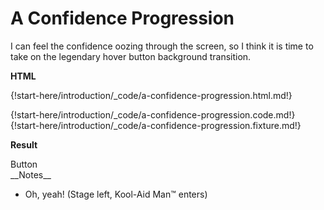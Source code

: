 # A Confidence Progression

I can feel the confidence oozing through the screen, so I think it is time to take on the legendary hover button background transition.

__HTML__

{!start-here/introduction/_code/a-confidence-progression.html.md!}

<div class="cf"></div>

{!start-here/introduction/_code/a-confidence-progression.code.md!}
{!start-here/introduction/_code/a-confidence-progression.fixture.md!}

<div class="cf"></div>

__Result__

<div class="blue-button-hover">Button</div>

<div class="cf"></div>

<div data-space="50"></div>
__Notes__

+ Oh, yeah! (Stage left, Kool-Aid Man™ enters)

<div class="end"></div>
